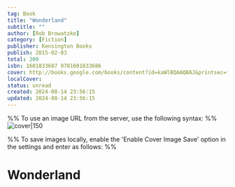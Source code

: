 ```yaml
---
tag: Book
title: "Wonderland"
subtitle: ""
author: [Rob Browatzke]
category: [Fiction]
publisher: Kensington Books
publish: 2015-02-03
total: 200
isbn: 1601833687 9781601833686
cover: http://books.google.com/books/content?id=kaWlBQAAQBAJ&printsec=frontcover&img=1&zoom=1&edge=curl&source=gbs_api
localCover: 
status: unread
created: 2024-08-14 23:56:15
updated: 2024-08-14 23:56:15
---
```


%% To use an image URL from the server, use the following syntax: %%
![cover|150](http://books.google.com/books/content?id=kaWlBQAAQBAJ&printsec=frontcover&img=1&zoom=1&edge=curl&source=gbs_api)

%% To save images locally, enable the 'Enable Cover Image Save' option in the settings and enter as follows: %%


# Wonderland